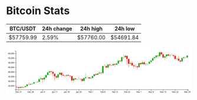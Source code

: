 # Bitcoin Stats

BTC/USDT|24h change|24h high|24h low|
|---|---|---|---|
|$57759.99|2.59%|$57760.00|$54691.84|

<img src="./chart.svg">
